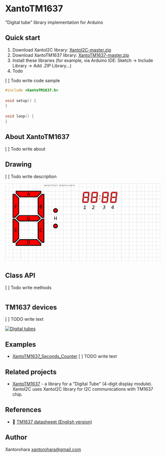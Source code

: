 # XantoTM1637
"Digital tube" library implementation for Arduino

## Quick start
1. Download XantoI2C library: [XantoI2C-master.zip](https://github.com/xantorohara/XantoI2C/archive/master.zip)
2. Download XantoTM1637 library: [XantoTM1637-master.zip](https://github.com/xantorohara/XantoTM1637/archive/master.zip)
3. Install these libraries (for example, via Arduino IDE: Sketch -> Include Library -> Add .ZIP Library...)
3. Todo

[ ] Todo write code sample

```cpp
#include <XantoTM1637.h>

void setup() {
}

void loop() {
}
```


## About XantoTM1637
[ ] Todo write about

## Drawing
[ ] Todo write description
 
![Drawing](https://github.com/xantorohara/XantoTM1637/raw/master/extras/XantoTM1637-drawing.png?raw=true)

## Class API
[ ] Todo write methods
```cpp

```

## TM1637 devices
[ ] TODO write text

[![Digital tubes](http://s.click.aliexpress.com/e/FiqN3JQfe)](https://github.com/xantorohara/XantoTM1637/raw/master/extras/digital-tube-blue.png?raw=true)




## Examples
- [XantoTM1637_Seconds_Counter](https://github.com/xantorohara/XantoTM1637/tree/master/examples/XantoTM1637_Seconds_Counter)
[ ] TODO write text


## Related projects
- [XantoTM1637](https://github.com/xantorohara/XantoTM1637) - a library for a "Digital Tube" (4-digit display module).
XantoI2C uses XantoI2C library for I2C communications with TM1637 chip.

  
## References
* :blue_book: [TM1637 datasheeet (English version)](http://xantorohara.github.io/datasheets/TM1637_V2.4_EN.pdf)

## Author
Xantorohara <xantorohara@gmail.com>
